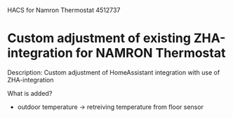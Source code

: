 HACS for Namron Thermostat 4512737

Custom adjustment of existing ZHA-integration for NAMRON Thermostat
==========

Description:
Custom adjustment of HomeAssistant integration with use of ZHA-integration

What is added?
- outdoor temperature -> retreiving temperature from floor sensor

